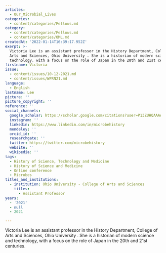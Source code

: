 ```yaml
---
articles:
  - Our_Microbial_Lives
categories:
  - content/categories/Fellows.md
category:
  - content/categories/Fellows.md
  - content/categories/OML.md
createdAt: '2022-01-14T16:39:17.952Z'
exerpt: >-
  Victoria Lee is an assistant professor in the History Department, College of
  Arts and Sciences, Ohio University . She is a historian of modern science and
  technology, with a focus on the role of Japan in the 20th and 21st centuries.
firstname: Victoria
issue:
  - content/issues/10-12-2021.md
  - content/issues/WPRN21.md
language:
  - English
lastname: Lee
picture: ''
picture_copyright: ''
reference: ''
social_channels:
  google_scholar: https://scholar.google.com/citations?user=P13ZUHQAAAAJ&hl=en
  instagram: ''
  linkedin: https://www.linkedin.com/in/microbehistory
  mendeley: ''
  orcid_id: ''
  researchgate: ''
  twitter: https://twitter.com/microbehistory
  website: ''
  wikipedia: ''
tags:
  - History of Science, Technology and Medicine
  - History of Science and Medicine
  - Online conference
  - Microbes
titles_and_institutions:
  - institution: Ohio University - College of Arts and Sciences
    titles:
      - Assistant Professor
years:
  - '2021'
  - null
  - 2021

---
```

Victoria Lee is an assistant professor in the History Department, College of Arts and Sciences, Ohio University . She is a historian of modern science and technology, with a focus on the role of Japan in the 20th and 21st centuries.